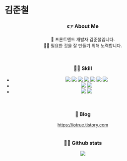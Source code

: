 # 김준철
<h3 align="center"> 👉 About Me </h3>
<p align="center">
    🎨 프론트엔드 개발자 김준철입니다.
    <br/>
    👩‍💻 필요한 것을 잘 만들기 위해 노력합니다.
</p>
<br/>
<h3 align="center"> 🙋‍♂️ Skill </h3>
<ul align="center">
    <li list-style="none">
        <img display="inline-block" src="https://img.shields.io/badge/react-61DAFB?style=flat-square&logo=React&logoColor=white"/>
        <img display="inline-block" src="https://img.shields.io/badge/redux-8e44ad?style=flat-square&logo=redux&logoColor=white"/>
        <img display="inline-block" src="https://img.shields.io/badge/zustand-f0932b?style=flat-square&logo=zustand&logoColor=white"/>
        <img display="inline-block" src="https://img.shields.io/badge/axios-e056fd?style=flat-square&logo=axios&logoColor=white"/>
        <img display="inline-block" src="https://img.shields.io/badge/reactQuery-ff4757?style=flat-square&logo=react-query&logoColor=white"/>
        <img display="inline-block" src="https://img.shields.io/badge/reactRouter-6c5ce7?style=flat-square&logo=react-router&logoColor=white"/>
        <img display="inline-block" src="https://img.shields.io/badge/styledComponents-ffa502?style=flat-square&logo=styled-components&logoColor=white"/>
    </li>
    <li list-style="none">
        <img display="inline-block" src="https://img.shields.io/badge/javascript-F7DF1E?style=flat-square&logo=javascript&logoColor=white"/>
        <img display="inline-block" src="https://img.shields.io/badge/typescript-2980b9?style=flat-square&logo=typescript&logoColor=white"/>
    </li>
    <li list-style="none">
        <img display="inline-block" src="https://img.shields.io/badge/html5-E34F26?style=flat-square&logo=html5&logoColor=white"/>
        <img display="inline-block" src="https://img.shields.io/badge/css3-1572B6?style=flat-square&logo=css3&logoColor=white"/>
    </li>
</ul>
<br/>
<h3 align="center"> 📝 Blog </h3>
<div align="center">
    <a href="https://iotrue.tistory.com/" target="_blank">https://iotrue.tistory.com</a>
</div>
<br/>
<h3 align="center"> 🤸‍♂️ Github stats </h3>
<p align="center"> 
  <a href="https://github.com/IOTrue"><img src="https://github-readme-stats.vercel.app/api?username=IOTrue&show_icons=true"/></a>
</p>